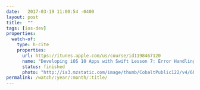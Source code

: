 ```yaml
---
date:   2017-03-19 11:00:54 -0400
layout: post
title:  ""
tags: [ios-dev]
properties:
  watch-of:
    type: h-cite
    properties:
      url: https://itunes.apple.com/us/course/id1198467120
      name: "Developing iOS 10 Apps with Swift Lesson 7: Error Handling, Extensions, Protocols, Delegation, and Scroll View"
      status: finished
      photo: "http://is3.mzstatic.com/image/thumb/CobaltPublic122/v4/6b/66/d0/6b66d0af-d47f-37d6-9993-9c5237401a49/source/168x214bb.jpg"
permalink: /watch/:year/:month/:title/
---
```

